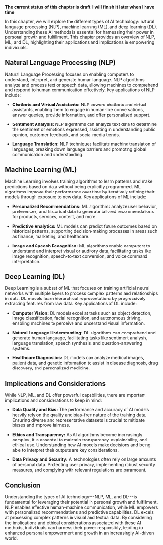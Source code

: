 **The current status of this chapter is draft. I will finish it later when I have time**

In this chapter, we will explore the different types of AI technology: natural language processing (NLP), machine learning (ML), and deep learning (DL). Understanding these AI methods is essential for harnessing their power in personal growth and fulfillment. This chapter provides an overview of NLP, ML, and DL, highlighting their applications and implications in empowering individuals.

Natural Language Processing (NLP)
---------------------------------

Natural Language Processing focuses on enabling computers to understand, interpret, and generate human language. NLP algorithms analyze and process text or speech data, allowing machines to comprehend and respond to human communication effectively. Key applications of NLP include:

* **Chatbots and Virtual Assistants:** NLP powers chatbots and virtual assistants, enabling them to engage in human-like conversations, answer queries, provide information, and offer personalized support.

* **Sentiment Analysis:** NLP algorithms can analyze text data to determine the sentiment or emotions expressed, assisting in understanding public opinion, customer feedback, and social media trends.

* **Language Translation:** NLP techniques facilitate machine translation of languages, breaking down language barriers and promoting global communication and understanding.

Machine Learning (ML)
---------------------

Machine Learning involves training algorithms to learn patterns and make predictions based on data without being explicitly programmed. ML algorithms improve their performance over time by iteratively refining their models through exposure to new data. Key applications of ML include:

* **Personalized Recommendations:** ML algorithms analyze user behavior, preferences, and historical data to generate tailored recommendations for products, services, content, and more.

* **Predictive Analytics:** ML models can predict future outcomes based on historical patterns, supporting decision-making processes in areas such as finance, marketing, and healthcare.

* **Image and Speech Recognition:** ML algorithms enable computers to understand and interpret visual or auditory data, facilitating tasks like image recognition, speech-to-text conversion, and voice command interpretation.

Deep Learning (DL)
------------------

Deep Learning is a subset of ML that focuses on training artificial neural networks with multiple layers to process complex patterns and relationships in data. DL models learn hierarchical representations by progressively extracting features from raw data. Key applications of DL include:

* **Computer Vision:** DL models excel at tasks such as object detection, image classification, facial recognition, and autonomous driving, enabling machines to perceive and understand visual information.

* **Natural Language Understanding:** DL algorithms can comprehend and generate human language, facilitating tasks like sentiment analysis, language translation, speech synthesis, and question-answering systems.

* **Healthcare Diagnostics:** DL models can analyze medical images, patient data, and genetic information to assist in disease diagnosis, drug discovery, and personalized medicine.

Implications and Considerations
-------------------------------

While NLP, ML, and DL offer powerful capabilities, there are important implications and considerations to keep in mind:

* **Data Quality and Bias:** The performance and accuracy of AI models heavily rely on the quality and bias-free nature of the training data. Ensuring diverse and representative datasets is crucial to mitigate biases and improve fairness.

* **Ethics and Transparency:** As AI algorithms become increasingly complex, it is essential to maintain transparency, explainability, and ethical use. Understanding how AI models make decisions and being able to interpret their outputs are key considerations.

* **Data Privacy and Security:** AI technologies often rely on large amounts of personal data. Protecting user privacy, implementing robust security measures, and complying with relevant regulations are paramount.

Conclusion
----------

Understanding the types of AI technology---NLP, ML, and DL---is fundamental for leveraging their potential in personal growth and fulfillment. NLP enables effective human-machine communication, while ML empowers with personalized recommendations and predictive capabilities. DL excels at processing complex patterns in visual and textual data. By considering the implications and ethical considerations associated with these AI methods, individuals can harness their power responsibly, leading to enhanced personal empowerment and growth in an increasingly AI-driven world.
